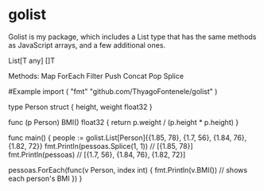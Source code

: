 # golist

Golist is my package, which includes a List type that has the same methods as JavaScript arrays, and a few additional ones.

List[T any] []T

Methods:
Map
ForEach
Filter
Push
Concat
Pop
Splice

#Example
  import (
  	"fmt"
   	"github.com/ThyagoFontenele/golist"
  )
  
  type Person struct {
  	height, weight float32
  }
  
  func (p Person) BMI() float32 {
  	return p.weight / (p.height * p.height)
  }
  
  func main() {
  	people := golist.List[Person]{{1.85, 78}, {1.7, 56}, {1.84, 76}, {1.82, 72}}
  	fmt.Println(pessoas.Splice(1, 1)) // [{1.85, 78}]
  	fmt.Println(pessoas) // [{1.7, 56}, {1.84, 76}, {1.82, 72}]
  
   pessoas.ForEach(func(v Person, index int) {
  		fmt.Println(v.BMI()) // shows each person's BMI
  	})
  }
